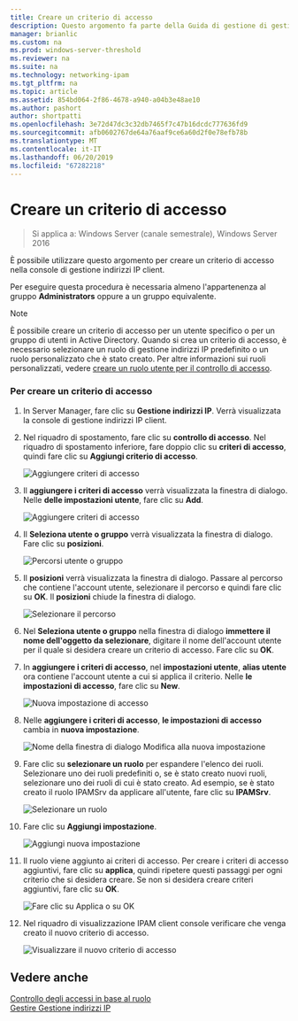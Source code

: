 ```yaml
---
title: Creare un criterio di accesso
description: Questo argomento fa parte della Guida di gestione di gestione indirizzi IP (IPAM) in Windows Server 2016.
manager: brianlic
ms.custom: na
ms.prod: windows-server-threshold
ms.reviewer: na
ms.suite: na
ms.technology: networking-ipam
ms.tgt_pltfrm: na
ms.topic: article
ms.assetid: 854bd064-2f86-4678-a940-a04b3e48ae10
ms.author: pashort
author: shortpatti
ms.openlocfilehash: 3e72d47dc3c32db7465f7c47b16dcdc777636fd9
ms.sourcegitcommit: afb0602767de64a76aaf9ce6a60d2f0e78efb78b
ms.translationtype: MT
ms.contentlocale: it-IT
ms.lasthandoff: 06/20/2019
ms.locfileid: "67282218"
---
```

# <a name="create-an-access-policy"></a>Creare un criterio di accesso

>Si applica a: Windows Server (canale semestrale), Windows Server 2016

È possibile utilizzare questo argomento per creare un criterio di accesso nella console di gestione indirizzi IP client.  
  
Per eseguire questa procedura è necessaria almeno l'appartenenza al gruppo **Administrators** oppure a un gruppo equivalente.  
  
> [!NOTE]  
> È possibile creare un criterio di accesso per un utente specifico o per un gruppo di utenti in Active Directory. Quando si crea un criterio di accesso, è necessario selezionare un ruolo di gestione indirizzi IP predefinito o un ruolo personalizzato che è stato creato. Per altre informazioni sui ruoli personalizzati, vedere [creare un ruolo utente per il controllo di accesso](../../technologies/ipam/Create-a-User-Role-for-Access-Control.md).  
  
### <a name="to-create-an-access-policy"></a>Per creare un criterio di accesso  
  
1.  In Server Manager, fare clic su  **Gestione indirizzi IP**. Verrà visualizzata la console di gestione indirizzi IP client.  
  
2.  Nel riquadro di spostamento, fare clic su **controllo di accesso**. Nel riquadro di spostamento inferiore, fare doppio clic su **criteri di accesso**, quindi fare clic su **Aggiungi criterio di accesso**.  
  
    ![Aggiungere criteri di accesso](../../media/Create-an-Access-Policy/ipam_CreateAP_01.jpg)  
  
3.  Il **aggiungere i criteri di accesso** verrà visualizzata la finestra di dialogo. Nelle **delle impostazioni utente**, fare clic su **Add**.  
  
    ![Aggiungere criteri di accesso](../../media/Create-an-Access-Policy/ipam_CreateAP_02.jpg)  
  
4.  Il **Seleziona utente o gruppo** verrà visualizzata la finestra di dialogo. Fare clic su **posizioni**.  
  
    ![Percorsi utente o gruppo](../../media/Create-an-Access-Policy/ipam_CreateAP_03.jpg)  
  
5.  Il **posizioni** verrà visualizzata la finestra di dialogo. Passare al percorso che contiene l'account utente, selezionare il percorso e quindi fare clic su **OK**. Il **posizioni** chiude la finestra di dialogo.  
  
    ![Selezionare il percorso](../../media/Create-an-Access-Policy/ipam_CreateAP_04.jpg)  
  
6.  Nel **Seleziona utente o gruppo** nella finestra di dialogo **immettere il nome dell'oggetto da selezionare**, digitare il nome dell'account utente per il quale si desidera creare un criterio di accesso. Fare clic su **OK**.  
  
7.  In **aggiungere i criteri di accesso**, nel **impostazioni utente**, **alias utente** ora contiene l'account utente a cui si applica il criterio. Nelle **le impostazioni di accesso**, fare clic su **New**.  
  
    ![Nuova impostazione di accesso](../../media/Create-an-Access-Policy/ipam_CreateAP_05.jpg)  
  
8.  Nelle **aggiungere i criteri di accesso**, **le impostazioni di accesso** cambia in **nuova impostazione**.  
  
    ![Nome della finestra di dialogo Modifica alla nuova impostazione](../../media/Create-an-Access-Policy/ipam_CreateAP_06.jpg)  
  
9. Fare clic su **selezionare un ruolo** per espandere l'elenco dei ruoli. Selezionare uno dei ruoli predefiniti o, se è stato creato nuovi ruoli, selezionare uno dei ruoli di cui è stato creato. Ad esempio, se è stato creato il ruolo IPAMSrv da applicare all'utente, fare clic su **IPAMSrv**.  
  
    ![Selezionare un ruolo](../../media/Create-an-Access-Policy/ipam_CreateAP_07.jpg)  
  
10. Fare clic su **Aggiungi impostazione**.  
  
    ![Aggiungi nuova impostazione](../../media/Create-an-Access-Policy/ipam_CreateAP_08.jpg)  
  
11. Il ruolo viene aggiunto ai criteri di accesso. Per creare i criteri di accesso aggiuntivi, fare clic su **applica**, quindi ripetere questi passaggi per ogni criterio che si desidera creare. Se non si desidera creare criteri aggiuntivi, fare clic su **OK**.  
  
    ![Fare clic su Applica o su OK](../../media/Create-an-Access-Policy/ipam_CreateAP_09.jpg)  
  
12. Nel riquadro di visualizzazione IPAM client console verificare che venga creato il nuovo criterio di accesso.  
  
    ![Visualizzare il nuovo criterio di accesso](../../media/Create-an-Access-Policy/ipam_CreateAP_09a.jpg)  
  
## <a name="see-also"></a>Vedere anche  
[Controllo degli accessi in base al ruolo](Role-based-Access-Control.md)  
[Gestire Gestione indirizzi IP](Manage-IPAM.md)  
  


